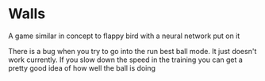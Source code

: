 # Walls
A game similar in concept to flappy bird with a neural network put on it 

There is a bug when you try to go into the run best ball mode. It just doesn't work currently. If you slow down the speed in the training you can get a pretty good idea of how well the ball is doing
